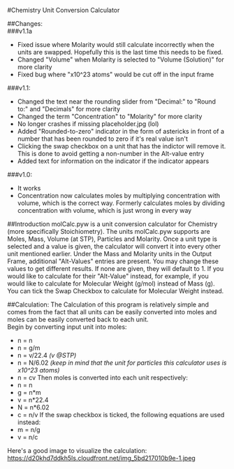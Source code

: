 #Chemistry Unit Conversion Calculator

##Changes:  
###v1.1a
- Fixed issue where Molarity would still calculate incorrectly when the units are swapped. Hopefully this is the last time this needs to be fixed.
- Changed "Volume" when Molarity is selected to "Volume (Solution)" for more clarity
- Fixed bug where "x10^23 atoms" would be cut off in the input frame


###v1.1:
- Changed the text near the rounding slider from "Decimal:" to "Round to:" and "Decimals" for more clarity
- Changed the term "Concentration" to "Molarity" for more clarity
- No longer crashes if missing placeholder.jpg (lol)
- Added "Rounded-to-zero" indicator in the form of astericks in front of a number that has been rounded to zero if it's real value isn't
- Clicking the swap checkbox on a unit that has the indictor will remove it. This is done to avoid getting a non-number in the Alt-value entry
- Added text for information on the indicator if the indicator appears
  
###v1.0:
- It works
- Concentration now calculates moles by multiplying concentration with volume, which is the correct way. Formerly calculates moles by dividing concentration with volume, which is just wrong in every way

##Introduction
molCalc.pyw is a unit conversion calculator for Chemistry (more specifically Stoichiometry).
The units molCalc.pyw supports are Moles, Mass, Volume (at STP), Particles and Molarity. Once a unit type is selected and a value is given,
the calculator will convert it into every other unit mentioned earlier. Under the Mass and Molarity units in the Output Frame, additional "Alt-Values" entries
are present. You may change these values to get different results. If none are given, they will default to 1. 
If you would like to calculate for their "Alt-Value" instead, for example, if you would like to calculate for Molecular Weight (g/mol) instead of Mass (g).
You can tick the Swap Checkbox to calculate for Molecular Weight instead.
  
##Calculation:
The Calculation of this program is relatively simple and comes from the fact that all units can be easily converted into moles and moles can be easily converted
back to each unit.  
Begin by converting input unit into moles:
- n = n
- n = g/m
- n = v/22.4 *(v @STP)*
- n = N/6.02 *(keep in mind that the unit for particles this calculator uses is x10^23 atoms)*
- n = cv
Then moles is converted into each unit respectively:
- n = n
- g = n\*m
- v = n\*22.4
- N = n\*6.02
- c = n/v
If the swap checkbox is ticked, the following equations are used instead:
- m = n/g
- v = n/c

Here's a good image to visualize the calculation:  
https://d20khd7ddkh5ls.cloudfront.net/img_5bd217010b9e-1.jpeg




